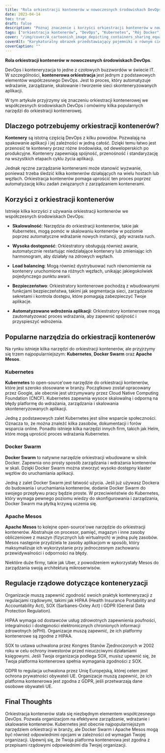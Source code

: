 ```yaml
---
title: "Rola orkiestracji kontenerów w nowoczesnych środowiskach DevOps"
date: 2023-04-14
toc: true
draft: false
description: "Poznaj znaczenie i korzyści orkiestracji kontenerów w nowoczesnym DevOps, wraz z popularnymi narzędziami do orkiestracji kontenerów oraz regulacjami rządowymi istotnymi dla konteneryzacji."
tags: ["orkiestracja kontenerów", "DevOps", "Kubernetes", "Rój Docker", "Apache Mesos", "skalowalność", "wysoka dostępność", "równoważenie obciążenia", "bezpieczeństwo", "zautomatyzowane wdrożenia aplikacji", "HIPAA", "SOX", "GDPR", "zgodność", "rozwój oprogramowania", "chmura obliczeniowa", "konteneryzacja", "technologia", "automatyka"]
cover: "/img/cover/A_cartoonish_image_depicting_containers_sharing_equal_weight.png"
coverAlt: "Karykaturalny obrazek przedstawiający pojemniki o równym ciężarze na huśtawce, którymi kieruje dyrygent orkiestry"
coverCaption: ""
---
```


**Rola orkiestracji kontenerów w nowoczesnych środowiskach DevOps**.

DevOps i konteneryzacja to jedne z czołowych buzzwordów w świecie IT. W szczególności, **kontenerowa orkiestracja** jest jednym z podstawowych elementów współczesnego DevOps. Jest to proces, który automatyzuje wdrażanie, zarządzanie, skalowanie i tworzenie sieci skonteneryzowanych aplikacji.

W tym artykule przyjrzymy się znaczeniu orkiestracji kontenerowej we współczesnych środowiskach DevOps i omówimy kilka popularnych narzędzi do orkiestracji kontenerowej.

## Dlaczego potrzebujemy orkiestracji kontenerów?

**Kontenery** są istotną częścią DevOps z kilku powodów. Pozwalają na spakowanie aplikacji i jej zależności w jedną całość. Dzięki temu łatwo jest przenosić te kontenery przez różne środowiska, od deweloperskich po produkcyjne. Kontenery zapewniają spójność, przenośność i standaryzację na wszystkich etapach cyklu życia aplikacji.

Jednak ręczne zarządzanie kontenerami może stanowić wyzwanie, ponieważ trzeba śledzić kilka kontenerów działających na wielu hostach lub węzłach. Orkiestracja kontenerów pomaga uprościć ten proces poprzez automatyzację kilku zadań związanych z zarządzaniem kontenerami.

## Korzyści z orkiestracji kontenerów
Istnieje kilka korzyści z używania orkiestracji kontenerów we współczesnych środowiskach DevOps:

- **Skalowalność**: Narzędzia do orkiestracji kontenerów, takie jak Kubernetes, mogą pomóc w skalowaniu kontenerów w poziomie poprzez automatyczne wdrażanie nowych instancji, gdy wzrasta ruch.

- **Wysoka dostępność**: Orkiestratory obsługują również awarie, automatycznie restartując niedziałające kontenery lub zmieniając ich harmonogram, aby działały na zdrowych węzłach.

- **Load balancing**: Mogą również dystrybuować ruch równomiernie na kontenery uruchomione na różnych węzłach, unikając jakiegokolwiek pojedynczego punktu awarii.

- **Bezpieczeństwo**: Orkiestratory kontenerowe pochodzą z wbudowanymi funkcjami bezpieczeństwa, takimi jak segmentacja sieci, zarządzanie sekretami i kontrola dostępu, które pomagają zabezpieczyć Twoje aplikacje.

- **Automatyzowane wdrożenia aplikacji**: Orkiestratory kontenerowe mogą zautomatyzować proces wdrażania, aby zapewnić spójność i przyspieszyć wdrożenia.

## Popularne narzędzia do orkiestracji kontenerów

Na rynku istnieje kilka narzędzi do orkiestracji kontenerów, ale przyjrzymy się trzem najpopularniejszym: **Kubernetes**, **Docker Swarm** oraz **Apache Mesos**.

### Kubernetes
**Kubernetes** to open-source'owe narzędzie do orkiestracji kontenerów, które jest szeroko stosowane w branży. Początkowo został opracowany przez Google, ale obecnie jest utrzymywany przez Cloud Native Computing Foundation (CNCF). Kubernetes zapewnia wysoce skalowalną i odporną na błędy platformę do wdrażania, zarządzania i skalowania skonteneryzowanych aplikacji.

Jedną z podstawowych zalet Kubernetes jest silne wsparcie społeczności. Oznacza to, że można znaleźć kilka zasobów, dokumentacji i forów wsparcia online. Ponadto istnieje kilka narzędzi innych firm, takich jak Helm, które mogą uprościć proces wdrażania Kubernetes.

### Docker Swarm
**Docker Swarm** to natywne narzędzie orkiestracji wbudowane w silnik Docker. Zapewnia ono prosty sposób zarządzania i wdrażania kontenerów w skali. Dzięki Docker Swarm można stworzyć wysoko dostępny klaster węzłów do uruchamiania aplikacji.

Jedną z zalet Docker Swarm jest łatwość użycia. Jeśli już używasz Dockera do budowania i uruchamiania kontenerów, dodanie Docker Swarm do swojego przepływu pracy będzie proste. W przeciwieństwie do Kubernetes, który wymaga pewnego poziomu wiedzy do skonfigurowania i zarządzania, Docker Swarm ma płytką krzywą uczenia się.

### Apache Mesos
**Apache Mesos** to kolejne open-source'owe narzędzie do orkiestracji kontenerów. Abstrahuje on procesor, pamięć, magazyn i inne zasoby obliczeniowe z maszyn (fizycznych lub wirtualnych) w jedną pulę zasobów. Mesos następnie przydziela te zasoby aplikacjom w sposób, który maksymalizuje ich wykorzystanie przy jednoczesnym zachowaniu przewidywalności i odporności na błędy.

Niektóre duże firmy, takie jak Uber, z powodzeniem wykorzystały Mesos do zarządzania swoją architekturą mikroserwisów.

## Regulacje rządowe dotyczące konteneryzacji

Organizacje muszą zapewnić zgodność swoich praktyk konteneryzacji z regulacjami rządowymi, takimi jak HIPAA (Health Insurance Portability and Accountability Act), SOX (Sarbanes-Oxley Act) i GDPR (General Data Protection Regulation).

HIPAA wymaga od dostawców usług zdrowotnych zapewnienia poufności, integralności i dostępności elektronicznych chronionych informacji zdrowotnych (ePHI). Organizacje muszą zapewnić, że ich platformy kontenerowe są zgodne z HIPAA.

SOX to ustawa uchwalona przez Kongres Stanów Zjednoczonych w 2002 roku w celu ochrony inwestorów przed nieuczciwymi działaniami księgowymi. Jeśli Twoja organizacja podlega SOX, musisz upewnić się, że Twoja platforma kontenerowa spełnia wymagania zgodności z SOX.

GDPR to regulacja uchwalona przez Unię Europejską, której celem jest ochrona prywatności obywateli UE. Organizacje muszą zapewnić, że ich platforma kontenerowa jest zgodna z GDPR, jeśli przetwarzają dane osobowe obywateli UE.

## Final Thoughts

Orkiestracja kontenerów stała się niezbędnym elementem współczesnego DevOps. Pozwala organizacjom na efektywne zarządzanie, wdrażanie i skalowanie kontenerów. Kubernetes jest obecnie najpopularniejszym narzędziem orkiestracji w branży, ale Docker Swarm i Apache Mesos mogą być również odpowiednimi opcjami w zależności od wymagań Twojej organizacji. Upewnij się, że Twoja platforma kontenerowa jest zgodna z przepisami rządowymi odpowiednimi dla Twojej organizacji.